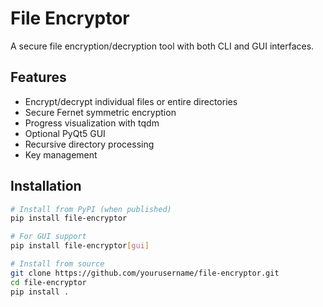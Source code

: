 # File Encryptor

A secure file encryption/decryption tool with both CLI and GUI interfaces.

## Features

- Encrypt/decrypt individual files or entire directories
- Secure Fernet symmetric encryption
- Progress visualization with tqdm
- Optional PyQt5 GUI
- Recursive directory processing
- Key management

## Installation

```bash
# Install from PyPI (when published)
pip install file-encryptor

# For GUI support
pip install file-encryptor[gui]

# Install from source
git clone https://github.com/yourusername/file-encryptor.git
cd file-encryptor
pip install .